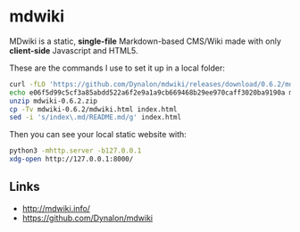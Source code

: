 # mdwiki

MDwiki is a static, **single-file** Markdown-based CMS/Wiki made with only **client-side** Javascript and HTML5.

These are the commands I use to set it up in a local folder:

```bash
curl -fLO 'https://github.com/Dynalon/mdwiki/releases/download/0.6.2/mdwiki-0.6.2.zip'
echo e06f5d99c5cf3a85abdd522a6f2e9a1a9cb669468b29ee970caff3020ba9190a mdwiki-0.6.2.zip | sha256sum -c
unzip mdwiki-0.6.2.zip
cp -Tv mdwiki-0.6.2/mdwiki.html index.html
sed -i 's/index\.md/README.md/g' index.html
```

Then you can see your local static website with:

```bash
python3 -mhttp.server -b127.0.0.1
xdg-open http://127.0.0.1:8000/
```

## Links

- http://mdwiki.info/
- https://github.com/Dynalon/mdwiki
